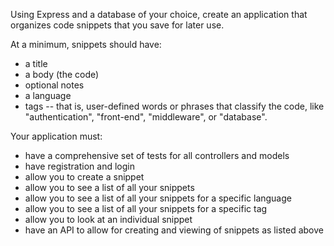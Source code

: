 Using Express and a database of your choice, create an application that organizes code snippets that you save for later use.

At a minimum, snippets should have:

* a title
* a body (the code)
* optional notes
* a language
* tags -- that is, user-defined words or phrases that classify the code, like "authentication", "front-end", "middleware", or "database".

Your application must:

* have a comprehensive set of tests for all controllers and models
* have registration and login
* allow you to create a snippet
* allow you to see a list of all your snippets
* allow you to see a list of all your snippets for a specific language
* allow you to see a list of all your snippets for a specific tag
* allow you to look at an individual snippet
* have an API to allow for creating and viewing of snippets as listed above
